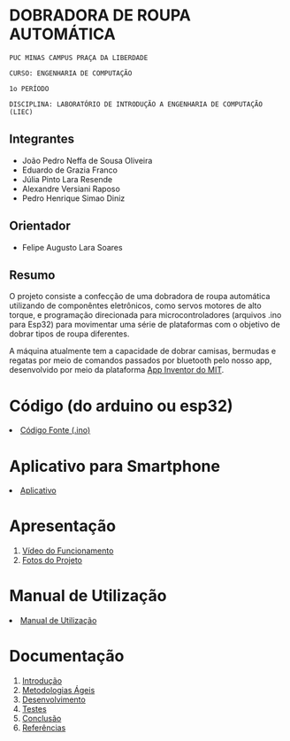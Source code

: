 # DOBRADORA DE ROUPA AUTOMÁTICA

`PUC MINAS CAMPUS PRAÇA DA LIBERDADE`

`CURSO: ENGENHARIA DE COMPUTAÇÃO`

`1o PERÍODO`

`DISCIPLINA: LABORATÓRIO DE INTRODUÇÃO A ENGENHARIA DE COMPUTAÇÃO (LIEC)`


## Integrantes

* João Pedro Neffa de Sousa Oliveira
* Eduardo de Grazia Franco
* Júlia Pinto Lara Resende
* Alexandre Versiani Raposo
* Pedro Henrique Simao Diniz

## Orientador

* Felipe Augusto Lara Soares

## Resumo

O projeto consiste a confecção de uma dobradora de roupa automática utilizando de componêntes eletrônicos, 
como servos motores de alto torque, e programação direcionada para microcontroladores (arquivos .ino para Esp32) 
para movimentar uma série de plataformas com o objetivo de dobrar tipos de roupa diferentes. 

A máquina atualmente tem a capacidade de dobrar camisas, bermudas e regatas por meio de comandos passados 
por bluetooth pelo nosso app, desenvolvido por meio da plataforma <a href="https://appinventor.mit.edu">App 
Inventor do MIT</a>.

# Código (do arduino ou esp32)

<li><a href="Codigo/README.md"> Código Fonte (.ino)</a></li>

# Aplicativo para Smartphone

<li><a href="App/README.md"> Aplicativo </a></li>

# Apresentação

<ol>
<li><a href="Apresentacao/README.md"> Vídeo do Funcionamento</a></li>
<li><a href="Apresentacao/README.md"> Fotos do Projeto</a></li>
</ol>

# Manual de Utilização

<li><a href="Manual/manual de utilização.md"> Manual de Utilização</a></li>


# Documentação

<ol>
<li><a href="Documentacao/01-Introducão.md"> Introdução</a></li>
<li><a href="Documentacao/02-Metodologias Ágeis.md"> Metodologias Ágeis</a></li>
<li><a href="Documentacao/03-Desenvolvimento.md"> Desenvolvimento </a></li>
<li><a href="Documentacao/04-Testes.md"> Testes </a></li>
<li><a href="Documentacao/05-Conclusão.md"> Conclusão </a></li>
<li><a href="Documentacao/06-Referências.md"> Referências </a></li>
</ol>

